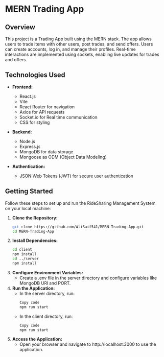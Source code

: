 # MERN Trading App

## Overview

This project is a Trading App built using the MERN stack. The app allows users to trade items with other users, post trades, and send offers. Users can create accounts, log in, and manage their profiles. Real-time interactions are implemented using sockets, enabling live updates for trades and offers.

## Technologies Used

- **Frontend:**
  - React.js
  - Vite
  - React Router for navigation
  - Axios for API requests
  - Socket.io for Real time communication
  - CSS for styling

- **Backend:**
  - Node.js
  - Express.js
  - MongoDB for data storage
  - Mongoose as ODM (Object Data Modeling)

- **Authentication:**
  - JSON Web Tokens (JWT) for secure user authentication

## Getting Started

Follow these steps to set up and run the RideSharing Management System on your local machine:

1. **Clone the Repository:**
   ```bash
   git clone https://github.com/AliSaif541/MERN-Trading-App.git
   cd MERN-Trading-App
2. **Install Dependencies:**
   ```bash
   cd client
   npm install
   cd ../server
   npm install
3. **Configure Environment Variables:**
   - Create a .env file in the server directory and configure variables like MongoDB URI and PORT.
4. **Run the Application:**
   - In the server directory, run:
      ```bash
      Copy code
      npm run start
   - In the client directory, run:
      ```bash
      Copy code
      npm run start
5. **Access the Application:**
   - Open your browser and navigate to http://localhost:3000 to use the application.
